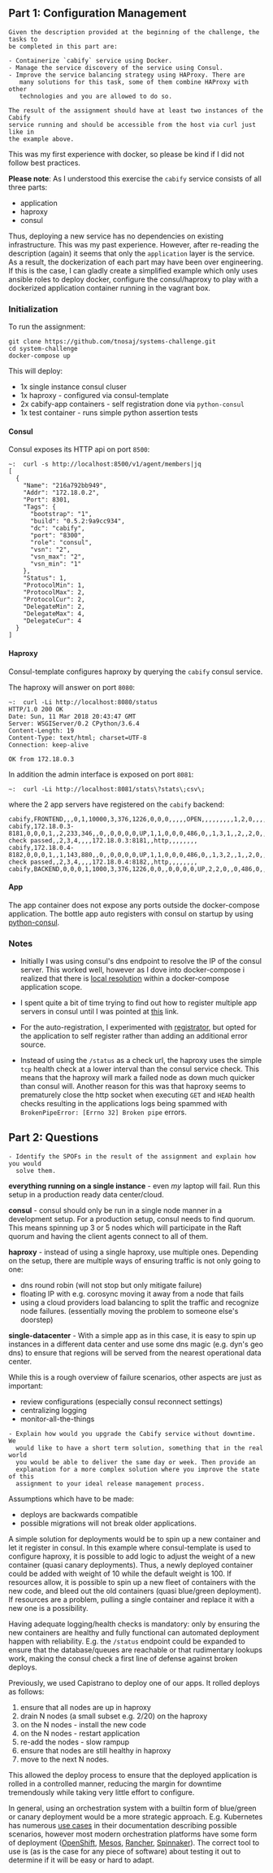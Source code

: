 ## Part 1: Configuration Management
```
Given the description provided at the beginning of the challenge, the tasks to
be completed in this part are:

- Containerize `cabify` service using Docker.
- Manage the service discovery of the service using Consul.
- Improve the service balancing strategy using HAProxy. There are
   many solutions for this task, some of them combine HAProxy with other
   technologies and you are allowed to do so.

The result of the assignment should have at least two instances of the Cabify
service running and should be accessible from the host via curl just like in
the example above.
```

This was my first experience with docker, so please be kind if I did not 
follow best practices.

**Please note**:
As I understood this exercise the `cabify` service consists of all three parts:
- application
- haproxy
- consul

Thus, deploying a new service has no dependencies on existing infrastructure. 
This was my past experience. However, after re-reading the description (again) 
it seems that only the `application` layer is the service. As a result, the 
dockerization of each part may have been over engineering. If this is the case, 
I can gladly create a simplified example which only uses ansible roles to deploy 
docker, configure the consul/haproxy to play with a dockerized application 
container running in the vagrant box.

### Initialization

To run the assignment:
```
git clone https://github.com/tnosaj/systems-challenge.git
cd system-challenge
docker-compose up
```
This will deploy:
- 1x single instance consul cluser
- 1x haproxy - configured via consul-template
- 2x cabify-app containers - self registration done via `python-consul`
- 1x test container - runs simple python assertion tests

#### Consul
Consul exposes its HTTP api on port `8500`:
```
~:  curl -s http://localhost:8500/v1/agent/members|jq
[
  {
    "Name": "216a792bb949",
    "Addr": "172.18.0.2",
    "Port": 8301,
    "Tags": {
      "bootstrap": "1",
      "build": "0.5.2:9a9cc934",
      "dc": "cabify",
      "port": "8300",
      "role": "consul",
      "vsn": "2",
      "vsn_max": "2",
      "vsn_min": "1"
    },
    "Status": 1,
    "ProtocolMin": 1,
    "ProtocolMax": 2,
    "ProtocolCur": 2,
    "DelegateMin": 2,
    "DelegateMax": 4,
    "DelegateCur": 4
  }
]
```

#### Haproxy
Consul-template configures haproxy by querying the `cabify` consul service.

The haproxy will answer on port `8080`:
```
~:  curl -Li http://localhost:8080/status
HTTP/1.0 200 OK
Date: Sun, 11 Mar 2018 20:43:47 GMT
Server: WSGIServer/0.2 CPython/3.6.4
Content-Length: 19
Content-Type: text/html; charset=UTF-8
Connection: keep-alive

OK from 172.18.0.3
```
In addition the admin interface is exposed on port `8081`:
```
~:  curl -Li http://localhost:8081/stats\?stats\;csv\;
```
where the 2 app servers have registered on the `cabify` backend:
```
cabify,FRONTEND,,,0,1,10000,3,376,1226,0,0,0,,,,,OPEN,,,,,,,,,1,2,0,,,,0,0,0,2,,,,0,2,0,1,0,0,,0,2,3,,,0,0,0,0,,,,,,,,,,,,,,,,,,,,,http,,0,2,3,0,0,0,
cabify,172.18.0.3-8181,0,0,0,1,,2,233,346,,0,,0,0,0,0,UP,1,1,0,0,0,486,0,,1,3,1,,2,,2,0,,1,L4OK,,0,0,2,0,0,0,0,,,,,0,0,,,,,309,,,0,0,1,1,,,,Layer4 check passed,,2,3,4,,,,172.18.0.3:8181,,http,,,,,,,,
cabify,172.18.0.4-8182,0,0,0,1,,1,143,880,,0,,0,0,0,0,UP,1,1,0,0,0,486,0,,1,3,2,,1,,2,0,,1,L4OK,,0,0,0,0,1,0,0,,,,,0,0,,,,,484,,,0,0,1,1,,,,Layer4 check passed,,2,3,4,,,,172.18.0.4:8182,,http,,,,,,,,
cabify,BACKEND,0,0,0,1,1000,3,376,1226,0,0,,0,0,0,0,UP,2,2,0,,0,486,0,,1,3,0,,3,,1,0,,2,,,,0,2,0,1,0,0,,,,3,0,0,0,0,0,0,309,,,0,0,1,1,,,,,,,,,,,,,,http,roundrobin,,,,,,,
```

#### App
The app container does not expose any ports outside the docker-compose 
application. The bottle app auto registers with consul on startup by 
using [python-consul](https://python-consul.readthedocs.io/en/latest/).


### Notes
- Initially I was using consul's dns endpoint to resolve the IP of the 
consul server. This worked well, however as I dove into docker-compose 
i realized that there is [local resolution](https://docs.docker.com/compose/networking/)
within a docker-compose application scope.

- I spent quite a bit of time trying to find out how to register multiple 
app servers in consul until I was pointed at 
[this](https://github.com/hashicorp/consul/issues/1659#issuecomment-320854604)
link.

- For the auto-registration, I experimented with [registrator](https://github.com/gliderlabs/registrator), 
but opted for the application to self register rather than adding an additional error 
source.

- Instead of using the `/status` as a check url, the haproxy uses the simple 
`tcp` health check at a lower interval than the consul service check. This 
means that the haproxy will mark a failed node as down much quicker than 
consul will. Another reason for this was that haproxy seems to prematurely 
close the http socket when executing `GET` and `HEAD` health checks resulting 
in the applications logs being spammed with `BrokenPipeError: [Errno 32] Broken pipe` 
errors.


## Part 2: Questions

```
- Identify the SPOFs in the result of the assignment and explain how you would
  solve them.
```
**everything running on a single instance** - even *my* laptop will fail. Run this
setup in a production ready data center/cloud.

**consul** - consul should only be run in a single node manner in a development setup. 
For a production setup, consul needs to find quorum. This means spinning up 3 or 5 
nodes which will participate in the Raft quorum and having the client agents 
connect to all of them.

**haproxy** - instead of using a single haproxy, use multiple ones. Depending
on the setup, there are multiple ways of ensuring traffic is not only going to one:
- dns round robin (will not stop but only mitigate failure)
- floating IP with e.g. corosync moving it away from a node that fails
- using a cloud providers load balancing to split the traffic and recognize node failures. 
(essentially moving the problem to someone else's doorstep)

**single-datacenter** - With a simple app as in this case, it is easy to spin up instances
in a different data center and use some dns magic (e.g. dyn's geo dns) to ensure that
regions will be served from the nearest operational data center.

While this is a rough overview of failure scenarios, other aspects are just as important:
- review configurations (especially consul reconnect settings)
- centralizing logging
- monitor-all-the-things
  
```
- Explain how would you upgrade the Cabify service without downtime. We
  would like to have a short term solution, something that in the real world
  you would be able to deliver the same day or week. Then provide an
  explanation for a more complex solution where you improve the state of this
  assignment to your ideal release management process.
```
Assumptions which have to be made:
- deploys are backwards compatible
- possible migrations will not break older applications.

A simple solution for deployments would be to spin up a new container and let it register 
in consul. In this example where consul-template is used to configure haproxy, it is possible 
to add logic to adjust the weight of a new container (quasi canary deployments). Thus, 
a newly deployed container could be added with weight of 10 while the default weight is 
100. If resources allow, it is possible to spin up a new fleet of containers with the 
new code, and bleed out the old containers (quasi blue/green deployment). If resources 
are a problem, pulling a single container and replace it with a new one is a possibility. 

Having adequate logging/health checks is mandatory: only by ensuring the new containers 
are healthy and fully functional can automated deployment happen with reliability. E.g. the 
`/status` endpoint could be expanded to ensure that the database/queues are reachable or 
that rudimentary lookups work, making the consul check a first line of defense against 
broken deploys. 

Previously, we used Capistrano to deploy one of our apps. It rolled deploys as follows:
1. ensure that all nodes are up in haproxy
1. drain N nodes (a small subset e.g. 2/20) on the haproxy
1. on the N nodes - install the new code
1. on the N nodes - restart application
1. re-add the nodes - slow rampup 
1. ensure that nodes are still healthy in haproxy
1. move to the next N nodes.

This allowed the deploy process to ensure that the deployed application is rolled in a 
controlled manner, reducing the margin for downtime tremendously while taking very 
little effort to configure.

In general, using an orchestration system with a builtin form of blue/green or canary 
deployment would be a more strategic approach. E.g. Kubernetes has numerous 
[use cases](https://kubernetes.io/docs/concepts/workloads/controllers/deployment/)
in their documentation describing possible scenarios, however most modern
orchestration platforms have some form of deployment ([OpenShift](https://docs.openshift.com/enterprise/3.0/dev_guide/deployments.html#strategies), 
[Mesos](https://mesosphere.com/blog/continuous-deployment-with-mesos-marathon-docker/), 
[Rancher](http://rancher.com/continuous-deployment/), [Spinnaker](https://www.spinnaker.io/concepts/)). 
The correct tool to use is (as is the case for any piece of software) about testing 
it out to determine if it will be easy or hard to adapt.
